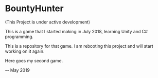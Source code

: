 # BountyHunter
(This Project is under active development)

This is a game that I started making in July 2018, learning Unity and C# programming. 

This is a repository for that game. I am rebooting this project and will start working on it again. 

Here goes my second game. 

-- May 2019
